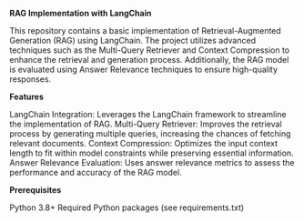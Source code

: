 **RAG Implementation with LangChain**

This repository contains a basic implementation of Retrieval-Augmented Generation (RAG) using LangChain. The project utilizes advanced techniques such as the Multi-Query Retriever and Context Compression to enhance the retrieval and generation process. Additionally, the RAG model is evaluated using Answer Relevance techniques to ensure high-quality responses.

**Features**

LangChain Integration: Leverages the LangChain framework to streamline the implementation of RAG.
Multi-Query Retriever: Improves the retrieval process by generating multiple queries, increasing the chances of fetching relevant documents.
Context Compression: Optimizes the input context length to fit within model constraints while preserving essential information.
Answer Relevance Evaluation: Uses answer relevance metrics to assess the performance and accuracy of the RAG model.

**Prerequisites**

Python 3.8+
Required Python packages (see requirements.txt)
